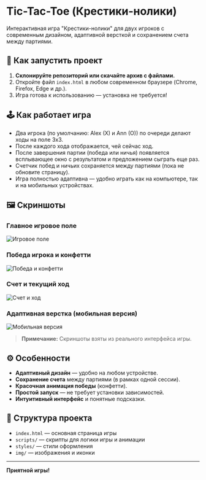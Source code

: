 # Tic-Tac-Toe (Крестики-нолики)

Интерактивная игра "Крестики-нолики" для двух игроков с современным дизайном, адаптивной версткой и сохранением счета между партиями.

## 🚀 Как запустить проект

1. **Склонируйте репозиторий или скачайте архив с файлами.**
2. Откройте файл `index.html` в любом современном браузере (Chrome, Firefox, Edge и др.).
3. Игра готова к использованию — установка не требуется!

## 🕹 Как работает игра

- Два игрока (по умолчанию: Alex (X) и Ann (O)) по очереди делают ходы на поле 3x3.
- После каждого хода отображается, чей сейчас ход.
- После завершения партии (победа или ничья) появляется всплывающее окно с результатом и предложением сыграть еще раз.
- Счетчик побед и ничьих сохраняется между партиями (пока не обновите страницу).
- Игра полностью адаптивна — удобно играть как на компьютере, так и на мобильных устройствах.

## 🖼️ Скриншоты

### Главное игровое поле

![Игровое поле](img/screenshots/game-main.png)

### Победа игрока и конфетти

![Победа и конфетти](img/screenshots/game-win.png)

### Счет и текущий ход

![Счет и ход](img/screenshots/game-score.png)

### Адаптивная верстка (мобильная версия)

![Мобильная версия](img/screenshots/game-mobile.png)

> **Примечание:** Скриншоты взяты из реального интерфейса игры.

## ⚙️ Особенности

- **Адаптивный дизайн** — удобно на любом устройстве.
- **Сохранение счета** между партиями (в рамках одной сессии).
- **Красочная анимация победы** (конфетти).
- **Простой запуск** — не требует установки зависимостей.
- **Интуитивный интерфейс** и понятные подсказки.

## 📁 Структура проекта

- `index.html` — основная страница игры
- `scripts/` — скрипты для логики игры и анимации
- `styles/` — стили оформления
- `img/` — изображения и иконки

---

**Приятной игры!**
